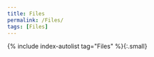 ```yaml
---
title: Files
permalink: /Files/
tags: [Files]
---
```


{% include index-autolist tag="Files" %}{:.small}
